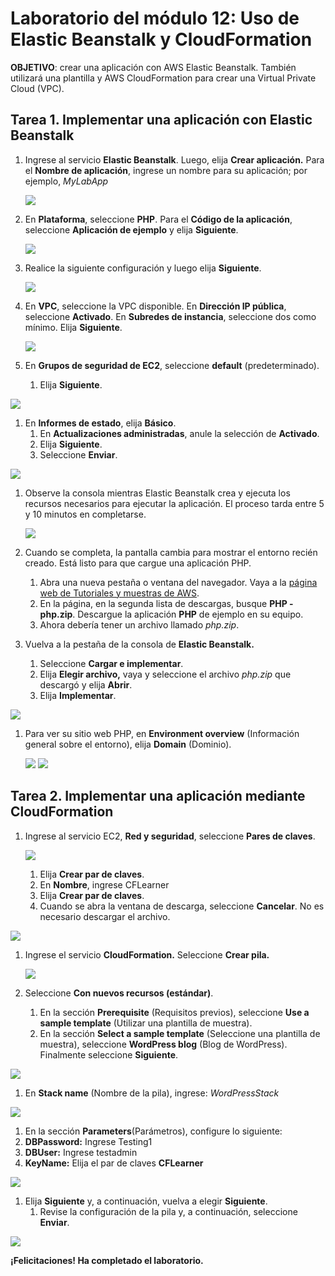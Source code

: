 ﻿# **Laboratorio del módulo 12: Uso de Elastic Beanstalk y CloudFormation**
**OBJETIVO**: crear una aplicación con AWS Elastic Beanstalk. También utilizará una plantilla y AWS CloudFormation para crear una Virtual Private Cloud (VPC).
## **Tarea 1. Implementar una aplicación con Elastic Beanstalk**
1. Ingrese al servicio **Elastic Beanstalk**. Luego, elija **Crear aplicación.** Para el **Nombre de aplicación**, ingrese un nombre para su aplicación; por ejemplo, *MyLabApp*

   ![](https://github.com/Sh3ccid/MENDOZA_VILLAR_ANTONY/blob/main/AWS_1/Laboratorio_modulo_12/IMAGENES/Screenshot_1.png)

1. En **Plataforma**, seleccione **PHP**. Para el **Código de la aplicación**, seleccione **Aplicación de ejemplo** y elija **Siguiente**.

   ![](https://github.com/Sh3ccid/MENDOZA_VILLAR_ANTONY/blob/main/AWS_1/Laboratorio_modulo_12/IMAGENES/Screenshot_2.png)

1. Realice la siguiente configuración y luego elija **Siguiente**.

   ![](https://github.com/Sh3ccid/MENDOZA_VILLAR_ANTONY/blob/main/AWS_1/Laboratorio_modulo_12/IMAGENES/Screenshot_3.png)

1. En **VPC**, seleccione la VPC disponible. En **Dirección IP pública**, seleccione **Activado**. En **Subredes de instancia**, seleccione dos como mínimo. Elija **Siguiente**.

   ![](https://github.com/Sh3ccid/MENDOZA_VILLAR_ANTONY/blob/main/AWS_1/Laboratorio_modulo_12/IMAGENES/Screenshot_4.png)

1. En **Grupos de seguridad de EC2**, seleccione **default** (predeterminado).
   1. Elija **Siguiente**.

![](https://github.com/Sh3ccid/MENDOZA_VILLAR_ANTONY/blob/main/AWS_1/Laboratorio_modulo_12/IMAGENES/Screenshot_5.png)

1. En **Informes de estado**, elija **Básico**.
   1. En **Actualizaciones administradas**, anule la selección de **Activado**.
   1. Elija **Siguiente**.
   1. Seleccione **Enviar**.

![](https://github.com/Sh3ccid/MENDOZA_VILLAR_ANTONY/blob/main/AWS_1/Laboratorio_modulo_12/IMAGENES/Screenshot_6.png)

1. Observe la consola mientras Elastic Beanstalk crea y ejecuta los recursos necesarios para ejecutar la aplicación. El proceso tarda entre 5 y 10 minutos en completarse.

   ![](https://github.com/Sh3ccid/MENDOZA_VILLAR_ANTONY/blob/main/AWS_1/Laboratorio_modulo_12/IMAGENES/Screenshot_7.png)

1. Cuando se completa, la pantalla cambia para mostrar el entorno recién creado. Está listo para que cargue una aplicación PHP.
   1. Abra una nueva pestaña o ventana del navegador. Vaya a la [página web de Tutoriales y muestras de AWS](https://docs.aws.amazon.com/elasticbeanstalk/latest/dg/tutorials.html).
   1. En la página, en la segunda lista de descargas, busque **PHP - php.zip**. Descargue la aplicación **PHP** de ejemplo en su equipo.
   1. Ahora debería tener un archivo llamado *php.zip*.
1. Vuelva a la pestaña de la consola de **Elastic Beanstalk.**
   1. Seleccione **Cargar e implementar**.
   1. Elija **Elegir archivo,** vaya y seleccione el archivo *php.zip* que descargó y elija **Abrir**.
   1. Elija **Implementar**.

![](https://github.com/Sh3ccid/MENDOZA_VILLAR_ANTONY/blob/main/AWS_1/Laboratorio_modulo_12/IMAGENES/Screenshot_8.png)

1. Para ver su sitio web PHP, en **Environment overview** (Información general sobre el entorno), elija **Domain** (Dominio).

   ![](https://github.com/Sh3ccid/MENDOZA_VILLAR_ANTONY/blob/main/AWS_1/Laboratorio_modulo_12/IMAGENES/Screenshot_9.png)
   ![](https://github.com/Sh3ccid/MENDOZA_VILLAR_ANTONY/blob/main/AWS_1/Laboratorio_modulo_12/IMAGENES/Screenshot_10.png)
## **Tarea 2. Implementar una aplicación mediante CloudFormation**
1. Ingrese al servicio EC2, **Red y seguridad**, seleccione **Pares de claves**.

   ![](https://github.com/Sh3ccid/MENDOZA_VILLAR_ANTONY/blob/main/AWS_1/Laboratorio_modulo_12/IMAGENES/Screenshot_11.png)

   1. Elija **Crear par de claves**.
   1. En **Nombre**, ingrese CFLearner
   1. Elija **Crear par de claves**.
   1. Cuando se abra la ventana de descarga, seleccione **Cancelar**. No es necesario descargar el archivo.

![](https://github.com/Sh3ccid/MENDOZA_VILLAR_ANTONY/blob/main/AWS_1/Laboratorio_modulo_12/IMAGENES/Screenshot_12.png)

1. Ingrese el servicio **CloudFormation.** Seleccione **Crear pila.**

   ![](https://github.com/Sh3ccid/MENDOZA_VILLAR_ANTONY/blob/main/AWS_1/Laboratorio_modulo_12/IMAGENES/Screenshot_13.png)

1. Seleccione **Con nuevos recursos (estándar)**.
   1. En la sección **Prerequisite** (Requisitos previos), seleccione **Use a sample template** (Utilizar una plantilla de muestra).
   1. En la sección **Select a sample template** (Seleccione una plantilla de muestra), seleccione **WordPress blog** (Blog de WordPress). Finalmente seleccione **Siguiente**.

![](https://github.com/Sh3ccid/MENDOZA_VILLAR_ANTONY/blob/main/AWS_1/Laboratorio_modulo_12/IMAGENES/Screenshot_14.png)

1. En **Stack name** (Nombre de la pila), ingrese: *WordPressStack*

![](https://github.com/Sh3ccid/MENDOZA_VILLAR_ANTONY/blob/main/AWS_1/Laboratorio_modulo_12/IMAGENES/Screenshot_15.png)

1. En la sección **Parameters**(Parámetros), configure lo siguiente:
1. **DBPassword:** Ingrese Testing1
1. **DBUser:** Ingrese testadmin
1. **KeyName:** Elija el par de claves **CFLearner**

![](https://github.com/Sh3ccid/MENDOZA_VILLAR_ANTONY/blob/main/AWS_1/Laboratorio_modulo_12/IMAGENES/Screenshot_16.png)

1. Elija **Siguiente** y, a continuación, vuelva a elegir **Siguiente**.
   1. Revise la configuración de la pila y, a continuación, seleccione **Enviar**.

![](https://github.com/Sh3ccid/MENDOZA_VILLAR_ANTONY/blob/main/AWS_1/Laboratorio_modulo_12/IMAGENES/Screenshot_17.png)

**¡Felicitaciones! Ha completado el laboratorio.**

